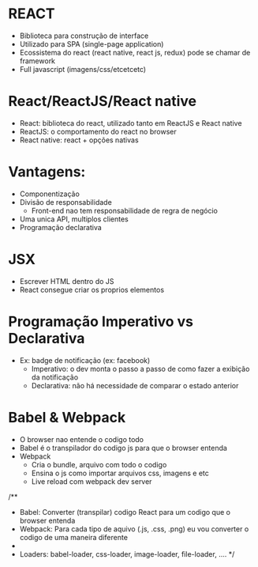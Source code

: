 # REACT
 - Biblioteca para construção de interface
 - Utilizado para SPA (single-page application)
 - Ecossistema do react (react native, react js, redux) pode se chamar de framework
 - Full javascript (imagens/css/etcetcetc)

# React/ReactJS/React native
 - React: biblioteca do react, utilizado tanto em ReactJS e React native
 - ReactJS: o comportamento do react no browser
 - React native: react + opções nativas

# Vantagens:
 - Componentização
 - Divisão de responsabilidade
   - Front-end nao tem responsabilidade de regra de negócio
 - Uma unica API, multiplos clientes
 - Programação declarativa

# JSX
 - Escrever HTML dentro do JS
 - React consegue criar os proprios elementos

# Programação Imperativo vs Declarativa
 - Ex: badge de notificação (ex: facebook)
   - Imperativo: o dev monta o passo a passo de como fazer a exibição da notificação
   - Declarativa: não há necessidade de comparar o estado anterior

# Babel & Webpack
 - O browser nao entende o codigo todo
 - Babel é o transpilador do codigo js para que o browser entenda
 - Webpack
   - Cria o bundle, arquivo com todo o codigo 
   - Ensina o js como importar arquivos css, imagens e etc
   - Live reload com webpack dev server

/**
 * Babel: Converter (transpilar) codigo React para um codigo que o browser entenda
 * Webpack: Para cada tipo de aquivo (.js, .css, .png) eu vou converter o codigo de uma maneira diferente
 * 
 * Loaders: babel-loader, css-loader, image-loader, file-loader, ....
 */